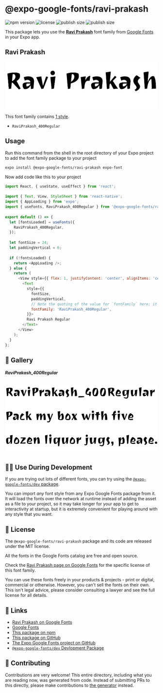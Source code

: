 # @expo-google-fonts/ravi-prakash

![npm version](https://flat.badgen.net/npm/v/@expo-google-fonts/ravi-prakash)
![license](https://flat.badgen.net/github/license/expo/google-fonts)
![publish size](https://flat.badgen.net/packagephobia/install/@expo-google-fonts/ravi-prakash)
![publish size](https://flat.badgen.net/packagephobia/publish/@expo-google-fonts/ravi-prakash)

This package lets you use the [**Ravi Prakash**](https://fonts.google.com/specimen/Ravi+Prakash) font family from [Google Fonts](https://fonts.google.com/) in your Expo app.

## Ravi Prakash

![Ravi Prakash](./font-family.png)

This font family contains [1 style](#-gallery).

- `RaviPrakash_400Regular`

## Usage

Run this command from the shell in the root directory of your Expo project to add the font family package to your project
```sh
expo install @expo-google-fonts/ravi-prakash expo-font
```

Now add code like this to your project
```js
import React, { useState, useEffect } from 'react';

import { Text, View, StyleSheet } from 'react-native';
import { AppLoading } from 'expo';
import { useFonts, RaviPrakash_400Regular } from '@expo-google-fonts/ravi-prakash';

export default () => {
  let [fontsLoaded] = useFonts({
    RaviPrakash_400Regular,
  });

  let fontSize = 24;
  let paddingVertical = 6;

  if (!fontsLoaded) {
    return <AppLoading />;
  } else {
    return (
      <View style={{ flex: 1, justifyContent: 'center', alignItems: 'center' }}>
        <Text
          style={{
            fontSize,
            paddingVertical,
            // Note the quoting of the value for `fontFamily` here; it expects a string!
            fontFamily: 'RaviPrakash_400Regular',
          }}>
          Ravi Prakash Regular
        </Text>
      </View>
    );
  }
};

```

## 🔡 Gallery

##### RaviPrakash_400Regular
![RaviPrakash_400Regular](./RaviPrakash_400Regular.ttf.png)


## 👩‍💻 Use During Development

If you are trying out lots of different fonts, you can try using the [`@expo-google-fonts/dev` package](https://github.com/expo/google-fonts/tree/master/font-packages/dev#readme).

You can import *any* font style from any Expo Google Fonts package from it. It will load the fonts
over the network at runtime instead of adding the asset as a file to your project, so it may take longer
for your app to get to interactivity at startup, but it is extremely convenient
for playing around with any style that you want.

## 📖 License

The `@expo-google-fonts/ravi-prakash` package and its code are released under the MIT license.

All the fonts in the Google Fonts catalog are free and open source.

Check the [Ravi Prakash page on Google Fonts](https://fonts.google.com/specimen/Ravi+Prakash) for the specific license of this font family.

You can use these fonts freely in your products & projects - print or digital, commercial or otherwise. However, you can't sell the fonts on their own. This isn't legal advice, please consider consulting a lawyer and see the full license for all details.

## 🔗 Links

- [Ravi Prakash on Google Fonts](https://fonts.google.com/specimen/Ravi+Prakash)
- [Google Fonts](https://fonts.google.com/)
- [This package on npm](https://www.npmjs.com/package/@expo-google-fonts/ravi-prakash)
- [This package on GitHub](https://github.com/expo/google-fonts/tree/master/font-packages/ravi-prakash)
- [The Expo Google Fonts project on GitHub](https://github.com/expo/google-fonts)
- [`@expo-google-fonts/dev` Devlopment Package](https://github.com/expo/google-fonts/tree/master/font-packages/dev)

## 🤝 Contributing

Contributions are very welcome! This entire directory, including what you are reading now, was generated from code. Instead of submitting PRs to this directly, please make contributions to [the generator](https://github.com/expo/google-fonts/tree/master/packages/generator) instead.
